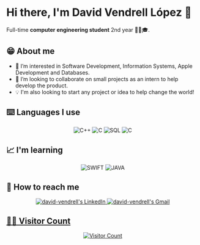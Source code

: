 # Hi there, I'm **David Vendrell López** 👋

Full-time **computer engineering student** 2nd year 🧑‍🎓🎓.

## **😁 About me**

- 👀 I’m interested in Software Development, Information Systems, Apple Development and Databases.
- 🔋 I’m looking to collaborate on small projects as an intern to help develop the product.
- 💡 I'm also looking to start any project or idea to help change the world!

## **⌨️ Languages I use**
<p align="center">
  <img alt="C++" src="https://img.shields.io/badge/c++-%2300599C.svg?style=for-the-badge&logo=c%2B%2B&logoColor=white" />
  <img alt="C" src="https://img.shields.io/badge/c-%2300599C.svg?style=for-the-badge&logo=c&logoColor=white" />
  <img alt="SQL" src="https://img.shields.io/badge/SQL-003545?style=for-the-badge&logo=SQL&logoColor=white" />
  <img alt="C" src="https://img.shields.io/badge/python-3670A0?style=for-the-badge&logo=python&logoColor=ffdd54" />
  
## **📈 I'm learning**
 <p align="center">
  <img alt="SWIFT" src="https://img.shields.io/badge/swift-F54A2A?style=for-the-badge&logo=swift&logoColor=white" />
  <img alt="JAVA" src="https://img.shields.io/badge/java-%23ED8B00.svg?style=for-the-badge&logo=java&logoColor=white" />
  
  
  

## **📮 How to reach me**
<p align="center">
  </a>
      <a href="https://www.linkedin.com/in/david-vendrell-lópez-9ba841226/">
          <img src="https://img.shields.io/badge/LinkedIn-0A66C2?style=for-the-badge&logo=linkedin&logoColor=white"
              alt="david-vendrell's LinkedIn">

   <a href="mailto:davidvendrell6@gmail.com">
          <img src="https://img.shields.io/badge/-Gmail-EA4335?style=for-the-badge&logo=Gmail&logoColor=white"
              alt="david-vendrell's Gmail">


## **👨‍💻 Visitor Count**
<div align="center">
  
  ![Visitor Count](https://profile-counter.glitch.me/david-vendrell/count.svg)



<!---
david-vendrell/david-vendrell is a ✨ special ✨ repository because its `README.md` (this file) appears on your GitHub profile.
You can click the Preview link to take a look at your changes.

--->
